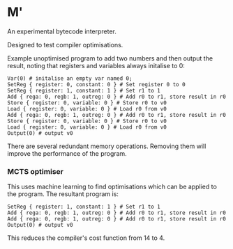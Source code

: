 # M'

An experimental bytecode interpreter.

Designed to test compiler optimisations.

Example unoptimised program to add two numbers and then output the result, noting that registers and variables always initalise to 0:

```
Var(0) # initalise an empty var named 0;
SetReg { register: 0, constant: 0 } # Set register 0 to 0
SetReg { register: 1, constant: 1 } # Set r1 to 1
Add { rega: 0, regb: 1, outreg: 0 } # Add r0 to r1, store result in r0
Store { register: 0, variable: 0 } # Store r0 to v0
Load { register: 0, variable: 0 } # Load r0 from v0
Add { rega: 0, regb: 1, outreg: 0 } # Add r0 to r1, store result in r0
Store { register: 0, variable: 0 } # Store r0 to v0
Load { register: 0, variable: 0 } # Load r0 from v0
Output(0) # output v0
```

There are several redundant memory operations. Removing them will improve the performance of the program.

### MCTS optimiser

This uses machine learning to find optimisations which can be applied to the program. The resultant program is:

```
SetReg { register: 1, constant: 1 } # Set r1 to 1
Add { rega: 0, regb: 1, outreg: 0 } # Add r0 to r1, store result in r0
Add { rega: 0, regb: 1, outreg: 0 } # Add r0 to r1, store result in r0
Output(0) # output v0
```

This reduces the compiler's cost function from 14 to 4.
